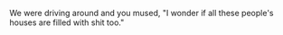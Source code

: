 We were driving around and you mused, "I wonder if all these people's houses are filled with shit too."